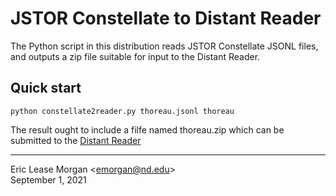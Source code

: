 # JSTOR Constellate to Distant Reader

The Python script in this distribution reads JSTOR Constellate JSONL files, and outputs a zip file suitable for input to the Distant Reader.

## Quick start

   ``python constellate2reader.py thoreau.jsonl thoreau``

The result ought to include a filfe named thoreau.zip which can be submitted to the [Distant Reader](https://distantreader.org)

---
Eric Lease Morgan &lt;emorgan@nd.edu&gt;  
September 1, 2021


